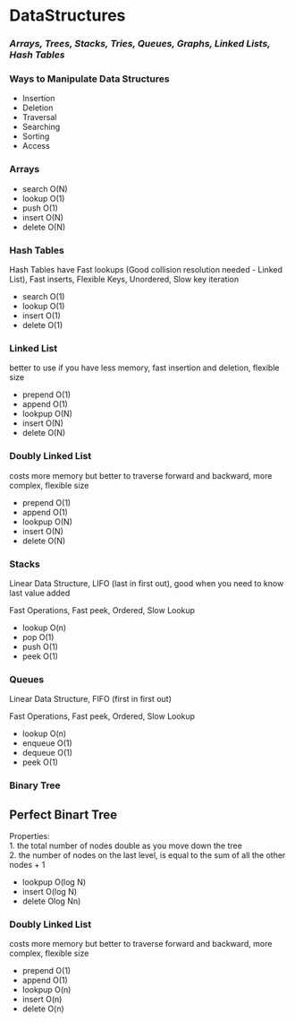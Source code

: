# DataStructures


<div>
    <h3><i><b>Arrays, Trees, Stacks, Tries, Queues, Graphs, Linked Lists, Hash Tables</b></i></h3>
</div>
<div>
    <h3>Ways to Manipulate Data Structures </h3>
    <ul>
        <li>Insertion</li>
        <li>Deletion</li>
        <li>Traversal</li>
        <li>Searching</li>
        <li>Sorting</li>
        <li>Access</li>
    </ul>        
</div>
<div>
    <h3>Arrays</h3>
    <ul>
        <li>search O(N)</li>
        <li>lookup O(1)</li>
        <li>push O(1)</li>
        <li>insert O(N)</li>
        <li>delete O(N)</li>
    </ul>
</div>
<div>
    <h3>Hash Tables</h3>
    <p>Hash Tables have Fast lookups (Good collision resolution needed - Linked List), Fast inserts, Flexible Keys, Unordered, Slow key iteration</p>
    <ul>
        <li>search O(1)</li>
        <li>lookup O(1)</li>
        <li>insert O(1)</li>
        <li>delete O(1)</li>
    </ul>
</div>
<div>
    <h3>Linked List</h3>
    <p>better to use if you have less memory, fast insertion and deletion, flexible size</p>  
    <ul>
        <li>prepend O(1)</li>
        <li>append O(1)</li>
        <li>lookpup O(N)</li>
        <li>insert O(N)</li>
        <li>delete O(N)</li>
    </ul>
    <h3>Doubly Linked List</h3>
    <p>costs more memory but better to traverse forward and backward, more complex, flexible size</p>
    <ul>
        <li>prepend O(1)</li>
        <li>append O(1)</li>
        <li>lookpup O(N)</li>
        <li>insert O(N)</li>
        <li>delete O(N)</li>
    </ul>
</div>
<div>
    <h3>Stacks</h3>
    <p>Linear Data Structure, LIFO (last in first out), good when you need to know last value added</p>
    <p>Fast Operations, Fast peek, Ordered, Slow Lookup</p>
    <ul>
        <li>lookup O(n)</li>
        <li>pop O(1)</li>
        <li>push O(1)</li>
        <li>peek O(1)</li>
    </ul>
    <h3>Queues</h3>
    <p>Linear Data Structure, FIFO (first in first out)</p>
    <p>Fast Operations, Fast peek, Ordered, Slow Lookup</p>
    <ul>
        <li>lookup O(n)</li>
        <li>enqueue O(1)</li>
        <li>dequeue O(1)</li>
        <li>peek O(1)</li>
    </ul>
</div>
<div>
    <h3>Binary Tree</h3>
        <h2>Perfect Binart Tree</h2>
        <p> Properties: <br>
                1. the total number of nodes double as you move down the tree<br>
                2. the number of nodes on the last level, is equal to the sum of all the other nodes + 1</p>
        <ul>
            <li>lookpup O(log N)</li>
            <li>insert O(log N)</li>
            <li>delete Olog Nn)</li>
        </ul>
        <h3>Doubly Linked List</h3>
        <p>costs more memory but better to traverse forward and backward, more complex, flexible size</p>
        <ul>
            <li>prepend O(1)</li>
            <li>append O(1)</li>
            <li>lookpup O(n)</li>
            <li>insert O(n)</li>
            <li>delete O(n)</li>
        </ul>
</div>

